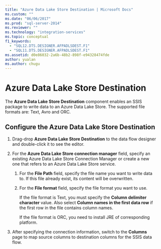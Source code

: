 ```yaml
---
title: "Azure Data Lake Store Destination | Microsoft Docs"
ms.custom: ""
ms.date: "06/06/2017"
ms.prod: "sql-server-2014"
ms.reviewer: ""
ms.technology: "integration-services"
ms.topic: conceptual
f1_keywords: 
  - "SQL12.DTS.DESIGNER.AFPADLSDEST.F1"
  - "SQL11.DTS.DESIGNER.AFPADLSDEST.F1"
ms.assetid: d0e86032-2a6b-48b2-898f-e94328474fde
author: yualan
ms.author: chugu
---
```

# Azure Data Lake Store Destination
  The **Azure Data Lake Store Destination** component enables an SSIS package to write data to an Azure Data Lake Store. The supported file formats are: Text, Avro and ORC. 
  
## Configure the Azure Data Lake Store Destination 

1. Drag-drop **Azure Data Lake Store Destination** to the data flow designer and double-click it to see the editor.  

2.  For the **Azure Data Lake Store connection manager** field, specify an existing Azure Data Lake Store Connection Manager or create a new one that refers to an Azure Data Lake Store service.  
  
    1.  For the **File Path** field, specify the file name you want to write data to. If this file already exist, its content will be overwritten.  
  
    2.  For the **File format** field, specify the file format you want to use.  
  
        If the file format is Text, you must specify the **Column delimiter character** value. Also  select **Column names in the first data row** if the first row in the file contains column names.  

        If the file format is ORC, you need to install JRE of corresponding platform. 
  
3.  After specifying the connection information, switch to the **Columns** page to map source columns to destination columns for the SSIS data flow.  
